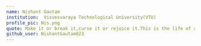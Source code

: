 ```yaml
---
name: Nishant Gautam 
institution:  Visvesvaraya Technological University(VTU)
profile_pic: Nis.png
quote: Make it or break it,curse it or rejoice it.This is the life of a Developer.
github_user: NishantGautam023
---
```

